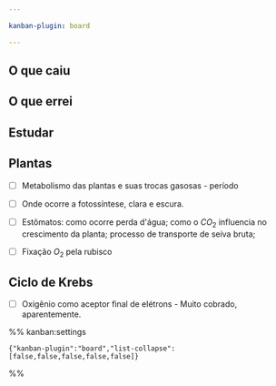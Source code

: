 ```yaml
---

kanban-plugin: board

---
```


## O que caiu



## O que errei



## Estudar



## Plantas

- [ ] Metabolismo das plantas e suas trocas gasosas - período
- [ ] Onde ocorre a fotossíntese, clara e escura.
- [ ] Estômatos: como ocorre perda d'água; como o $CO_2$ influencia no crescimento da planta; processo de transporte de seiva bruta;
- [ ] Fixação $O_2$ pela rubisco


## Ciclo de Krebs

- [ ] Oxigênio como aceptor final de elétrons - Muito cobrado, aparentemente.




%% kanban:settings
```
{"kanban-plugin":"board","list-collapse":[false,false,false,false,false]}
```
%%
